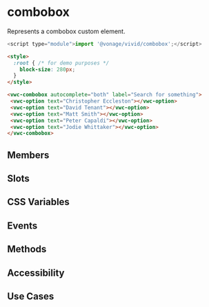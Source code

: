 # combobox

Represents a combobox custom element.

```js
<script type="module">import '@vonage/vivid/combobox';</script>
```

```html preview
<style>
  :root { /* for demo purposes */
    block-size: 280px;
  }
</style>

<vwc-combobox autocomplete="both" label="Search for something">
 <vwc-option text="Christopher Eccleston"></vwc-option>
 <vwc-option text="David Tenant"></vwc-option>
 <vwc-option text="Matt Smith"></vwc-option>
 <vwc-option text="Peter Capaldi"></vwc-option>
 <vwc-option text="Jodie Whittaker"></vwc-option>
</vwc-combobox>
```

## Members

## Slots

## CSS Variables

## Events

## Methods

## Accessibility

## Use Cases
